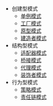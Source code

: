 - 创建型模式
   - [单例模式](/md/设计模式/单例模式.md)
   - [工厂模式](/md/设计模式/工厂模式.md)
   - [原型模式](/md/设计模式/原型模式.md)
   - [建造者模式](/md/设计模式/建造者模式.md)
- 结构型模式
   - [适配器模式](/md/设计模式/适配器模式.md)
   - [桥接模式](/md/设计模式/桥接模式.md)
   - [代理模式](/md/设计模式/代理模式.md)
   - [装饰者模式](/md/设计模式/装饰者模式.md)
- 行为型模式
   - [策略模式](/md/设计模式/策略模式.md)
   - [责任链模式](/md/设计模式/责任链模式.md)